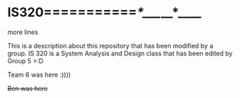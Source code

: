 # IS320===========**_*_*___*__*_**__*_*

more lines 


This is a description about this repository that has been modified by a group. IS 320 is a System Analysis and Design class
that has been edited by Group 5 >:D

Team 6 was here :))))

~~Ben was here~~
